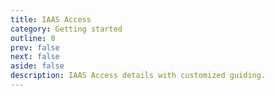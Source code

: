 ```yaml
---
title: IAAS Access
category: Getting started
outline: 0
prev: false
next: false
aside: false
description: IAAS Access details with customized guiding.
---
```


<IaasAccess />
